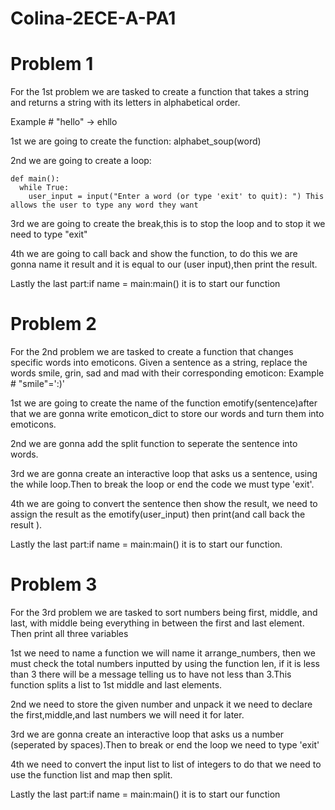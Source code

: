 # Colina-2ECE-A-PA1

# Problem 1
For the 1st problem we are tasked to create a function that takes a string and returns a string with its letters in alphabetical order.

Example # "hello" -> ehllo

1st we are going to create the function: alphabet_soup(word)

2nd we are going to create a loop: 
```
def main():
  while True:
    user_input = input("Enter a word (or type 'exit' to quit): ") This allows the user to type any word they want
```
3rd we are going to create the break,this is to stop the loop and to stop it we need to type "exit"

4th we are going to call back and show the function, to do this we are gonna name it result and it is equal to our (user input),then print the result.

Lastly the last part:if name = main:main() it is to start our function

# Problem 2
For the 2nd problem we are tasked to create a function that changes specific words into emoticons. Given a sentence
as a string, replace the words smile, grin, sad and mad with their corresponding emoticon:
Example # "smile"=':)'

1st we are going to create the name of the function emotify(sentence)after that  we are gonna write emoticon_dict to store our words and turn them into emoticons.

2nd we are gonna add the split function to seperate the sentence into words.

3rd we are gonna create an interactive loop that asks us a sentence, using the while loop.Then to break the loop or end the code we must type 'exit'.

4th we are going to convert the sentence then show the result, we need to assign the result as the emotify(user_input) then print(and call back the result ).

Lastly the last part:if name = main:main() it is to start our function.

# Problem 3
For the 3rd problem we are tasked to sort numbers being first,
middle, and last, with middle being everything in between the first and last element. Then print all three
variables

1st we need to name a function we will name it arrange_numbers, then we must
check the total numbers inputted by using the function len, if it is less than 3 there will be a message telling us to have not less than 3.This function splits a list to 1st middle and last elements.

2nd we need to store the given number and unpack it we need to declare the first,middle,and last numbers we will need it for later.

3rd we are gonna create an interactive loop that asks us a number (seperated by spaces).Then to break or end the loop we need to type 'exit'

4th we need to convert the input list to list of integers to do that we need to use the function list and map then split.

Lastly the last part:if name = main:main() it is to start our function
